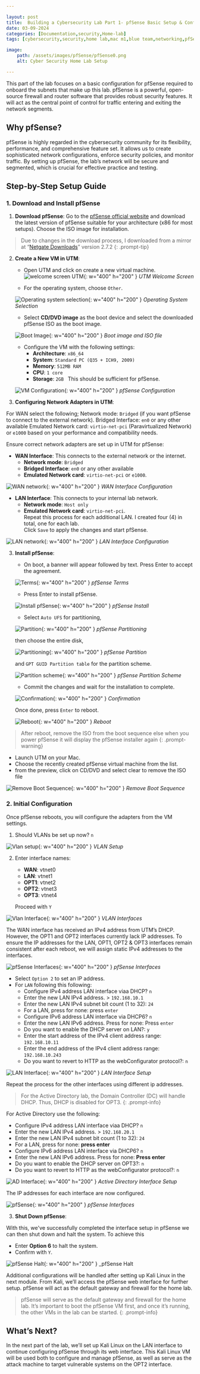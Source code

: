 ```yaml
---

layout: post
title:  Building a Cybersecurity Lab Part 1- pfSense Basic Setup & Configuration.
date: 03-09-2024
categories: [Documentation,security,Home-lab]
tags: [cybersecurity,security,home lab,mac m1,blue team,networking,pfSense]

image: 
    path: /assets/images/pfSense/pfSense0.png
    alt: Cyber Security Home Lab Setup

---
```


This part of the lab focuses on a basic configuration for pfSense required to onboard the subnets that make up this lab. pfSense is a powerful, open-source firewall and router software that provides robust security features. It will act as the central point of control for traffic entering and exiting the network segments.

## Why pfSense?

pfSense is highly regarded in the cybersecurity community for its flexibility, performance, and comprehensive feature set. It allows us to create sophisticated network configurations, enforce security policies, and monitor traffic. By setting up pfSense, the lab’s network will be secure and segmented, which is crucial for effective practice and testing.

## Step-by-Step Setup Guide

### 1. **Download and Install pfSense**

1. **Download pfSense**: Go to the [pfSense official website](https://www.pfsense.org/download/) and download the latest version of pfSense suitable for your architecture (x86 for most setups). Choose the ISO image for installation. 

> Due to changes in the download process, I downloaded from a mirror at “[Netgate Downloads](https://atxfiles.netgate.com/mirror/downloads/)” version 2.7.2 
{: .prompt-tip} 

2. **Create a New VM in UTM**:
   - Open UTM and click on create a new virtual machine.
   ![welcome screen UTM](/assets/images/pfSense/pfSense1.png){: w="400" h="200" }
   _UTM Welcome Screen_

   - For the operating system, choose `Other`.

   ![Operating system selection](/assets/images/pfSense/pfSense2.png){: w="400" h="200" }
   _Operating System Selection_

   - Select **CD/DVD image** as the boot device and select the downloaded pfSense ISO as the boot image.

    ![Boot Image](/assets/images/pfSense/pfSense3.png){: w="400" h="200" }
    _Boot image and ISO file_

   - Configure the VM with the following settings:
     - **Architecture**: `x86_64`
     - **System**: `Standard PC (Q35 + ICH9, 2009)`
     - **Memory**: `512MB RAM`
     - **CPU**: `1 core`
     - **Storage**: `2GB ` 
   This should be sufficient for pfSense.

    ![VM Configuration](/assets/images/pfSense/pfSense4.png){: w="400" h="200" }
    _pfSense Configuration_

3. **Configuring Network Adapters in UTM**:

For WAN select the following;
Network mode: `Bridged` (if you want pfSense to connect to the external network).
Bridged Interface: `en0` or any other available
Emulated Network card: `virtio-net-pci` (Paravirtualized Network)  or `e1000` based on your performance and compatibility needs.


Ensure correct network adapters are set up in UTM for pfSense:

- **WAN Interface**: This connects to the external network or the internet.
  - **Network mode**: `Bridged`
  - **Bridged Interface**: `en0` or any other available
  - **Emulated Network card**: `virtio-net-pci` or `e1000`.

![WAN network](/assets/images/pfSense/pfSense5.png){: w="400" h="200" }
_WAN Interface Configuration_

- **LAN Interface**: This connects to your internal lab network.
  - **Network mode**: `Host only`
  - **Emulated Network card**: `virtio-net-pci`.  
  Repeat this process for each additional LAN. I created four (4) in total, one for each lab.  
  Click `Save` to apply the changes and start pfSense.

![LAN network](/assets/images/pfSense/pfSense6.png){: w="400" h="200" }
_LAN Interface Configuration_

3. **Install pfSense**:
   - On boot, a banner will appear followed by text. Press Enter to accept the agreement.

   ![Terms](/assets/images/pfSense/pfSense7.png){: w="400" h="200" }
    _pfSense Terms_

   - Press Enter to install pfSense.

    ![Install pfSense](/assets/images/pfSense/pfSense8.png){: w="400" h="200" }
    _pfSense Install_

   - Select `Auto UFS` for partitioning, 

   ![Partition](/assets/images/pfSense/pfSense9.png){: w="400" h="200" }
    _pfSense Partitioning_

   then choose the entire disk, 

   ![Partitioning](/assets/images/pfSense/pfSense10.png){: w="400" h="200" }
    _pfSense Partition_
   
   and `GPT GUID Partition table` for the partition scheme.

   ![Partition scheme](/assets/images/pfSense/pfSense11.png){: w="400" h="200" }
    _pfSense Partition Scheme_

   - Commit the changes and wait for the installation to complete. 
   
   ![Confirmation](/assets/images/pfSense/pfSense12.png){: w="400" h="200" }
    _Confirmation_

   Once done, press `Enter` to reboot.

   ![Reboot](/assets/images/pfSense/pfSense13.png){: w="400" h="200" }
   _Reboot_

>After reboot, remove the ISO from the boot sequence else when you power pfSense it will display the pfSense installer again 
{: .prompt-warning} 

  - Launch UTM on your Mac.
  - Choose the recently created pfSense virtual machine from the list.
  - from the preview, click on CD/DVD and select clear to remove the ISO file
 
 ![Remove Boot Sequence](/assets/images/pfSense/pfSense14.png){: w="400" h="200" }
   _Remove Boot Sequence_
     

### 2. **Initial Configuration**

Once pfSense reboots, you will configure the adapters from the VM settings.

1. Should VLANs be set up now? `n` 

 ![Vlan setup](/assets/images/pfSense/pfSense15.png){: w="400" h="200" }
   _VLAN Setup_

2. Enter interface names:
   - **WAN**: vtnet0
   - **LAN**: vtnet1
   - **OPT1**: vtnet2
   - **OPT2**: vtnet3
   - **OPT3**: vtnet4

   Proceed with `Y` 

 ![Vlan Interface](/assets/images/pfSense/pfSense16.png){: w="400" h="200" }
   _VLAN Interfaces_

   The WAN interface has received an IPv4 address from UTM’s DHCP. However, the OPT1 and OPT2 interfaces currently lack IP addresses. To ensure the IP addresses for the LAN, OPT1, OPT2 & OPT3 interfaces remain consistent after each reboot, we will assign static IPv4 addresses to the interfaces.  

![pfSense Interfaces](/assets/images/pfSense/pfSense17.png){: w="400" h="200" }
   _pfSense Interfaces_

   - Select `Option 2` to set an IP address.
   - For `LAN` following this following:
     - Configure IPv4 address LAN interface viaa DHCP? `n`
     - Enter the new LAN IPv4 address. > `192.168.10.1`
     - Enter the new LAN IPv4 subnet bit count (1 to 32): `24`
     - For a LAN, press <ENTER> for none: press `enter`
     - Configure IPv6 address LAN interface via DHCP6? `n`
     - Enter the new LAN IPv6 address. Press <ENTER> for none: Press `enter`
     - Do you want to enable the DHCP server on LAN?: `y`
     - Enter the start address of the IPv4 client address range: `192.168.10.11`
     - Enter the end address of the IPv4 client address range: `192.168.10.243`
     - Do you want to revert to HTTP as the webConfigurator protocol?: `n`

![LAN Interface](/assets/images/pfSense/pfSense18.png){: w="400" h="200" }
   _LAN Interface Setup_


   Repeat the process for the other interfaces using different ip addresses.

>For the Active Directory lab, the Domain Controller (DC) will handle DHCP. Thus, DHCP is disabled for OPT3.
{: .prompt-info} 

For Active Directory use the following:
- Configure IPv4 address LAN interface viaa DHCP? `n`
- Enter the new LAN IPv4 address. > `192.168.20.1`
- Enter the new LAN IPv4 subnet bit count (1 to 32): `24`
- For a LAN, press <ENTER> for none: **press enter**
- Configure IPv6 address LAN interface via DHCP6? `n`
- Enter the new LAN IPv6 address. Press <ENTER> for none: **Press enter**
- Do you want to enable the DHCP server on OPT3?: `n`
- Do you want to revert to HTTP as the webConfigurator protocol?: `n`

![AD Interface](/assets/images/pfSense/pfSense19.png){: w="400" h="200" }
   _Active Directory Interface Setup_
   
   
The IP addresses for each interface are now configured.

![pfSense](/assets/images/pfSense/pfSense20.png){: w="400" h="200" }
   _pfSense Interfaces_

3. **Shut Down pfSense**:

With this, we've successfully completed the interface setup in pfSense we can then shut down and halt the system. To achieve this 
   - Enter **Option 6** to halt the system.
   - Confirm with `Y`.

![pfSense Halt](/assets/images/pfSense/pfSense21.png){: w="400" h="200" }
   _pfSense Halt

Additional configurations will be handled after setting up Kali Linux in the next module. From Kali, we’ll access the pfSense web interface for further setup. pfSense will act as the default gateway and firewall for the home lab.

>pfSense will serve as the default gateway and firewall for the home lab. It’s important to boot the pfSense VM first, and once it’s running, the other VMs in the lab can be started.
{: .prompt-info} 

## What’s Next?

In the next part of the lab, we’ll set up Kali Linux on the LAN interface to continue configuring pfSense through its web interface. This Kali Linux VM will be used both to configure and manage pfSense, as well as serve as the attack machine to target vulnerable systems on the OPT2 interface.



